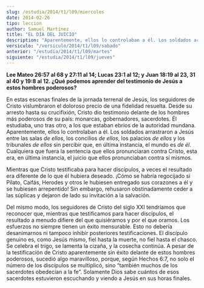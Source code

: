 ```yaml
---
slug: /estudia/2014/t1/l09/miercoles
date: 2014-02-26
tipo: leccion
author: Samuel Martínez
title: "EL DÍA DEL JUICIO"
description: "Aparentemente, ellos lo controlaban a él. Los soldados arrastraron a Jesús entre las salas de ellos, los concilios de ellos, los palacios de ellos y los tribunales de ellos sin percibir que, en última instancia, el mundo es de él. Cualquiera que fuera la sentencia que ellos pronunciaran contra Cristo, esta era, en última..."
versiculo: "/versiculo/2014/t1/l09/sabado"
anterior: "/estudia/2014/t1/l09/martes"
siguiente: "/estudia/2014/t1/l09/jueves"
---
```


**Lee Mateo 26:57 al 68 y 27:11 al 14; Lucas 23:1 al 12; y Juan 18:19 al 23, 31 al 40 y 19:8 al 12. ¿Qué podemos aprender del testimonio de Jesús a estos hombres poderosos?**

En estas escenas finales de la jornada terrenal de Jesús, los seguidores de Cristo vislumbraron el doloroso precio de una fidelidad resuelta. Desde su arresto hasta su crucifixión, Cristo dio testimonio delante de los hombres más poderosos de su país: monarcas, gobernadores, sacerdotes. Él estudiaba, uno tras otro, a los que estaban ebrios de la autoridad mundana. Aparentemente, ellos lo controlaban a él. Los soldados arrastraron a Jesús entre las salas _de_ _ellos_, los concilios _de_ _ellos_, los palacios _de ellos_ y los tribunales _de ellos_ sin percibir que, en última instancia, el mundo es _de él_. Cualquiera que fuera la sentencia que ellos pronunciaran contra Cristo, esta era, en última instancia, el juicio que ellos pronunciaban contra sí mismos.

Mientras que Cristo testificaba para hacer discípulos, a veces el resultado era diferente de lo que él hubiera deseado. ¡Cómo se habría regocijado si Pilato, Caifás, Herodes y otros le hubiesen entregado sus corazones a él y se hubiesen arrepentido! Sin embargo, rehusaron obstinadamente ceder a las súplicas y dejaron de lado su invitación a la salvación.

Del mismo modo, los seguidores de Cristo del siglo XXI tendríamos que reconocer que, mientras que testificamos para hacer discípulos, el resultado a menudo difiere del que quisiéramos y por el que oramos. Los esfuerzos no siempre tienen un éxito mensurable. Esto no debería desanimarnos ni tampoco inhibir posteriores testificaciones. El discípulo genuino es, como Jesús mismo, fiel hasta la muerte, no fiel hasta el chasco. Se celebra el trigo, se lamenta la cizaña, y la cosecha continúa. A pesar de la testificación de Cristo aparentemente sin éxito delante de estos hombres poderosos, sucedió algo maravilloso, porque, según Hechos 6:7, no solo el número de los discípulos se multiplicó, sino “también muchos de los sacerdotes obedecían a la fe”. Solamente Dios sabe cuántos de esos sacerdotes estuvieron escuchando y viendo a Jesús en sus horas finales.
